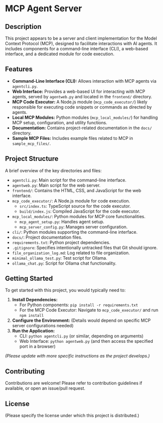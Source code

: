 # MCP Agent Server

## Description

This project appears to be a server and client implementation for the Model Context Protocol (MCP), designed to facilitate interactions with AI agents. It includes components for a command-line interface (CLI), a web-based interface, and a dedicated module for code execution.

## Features

*   **Command-Line Interface (CLI):** Allows interaction with MCP agents via `agentcli.py`.
*   **Web Interface:** Provides a web-based UI for interacting with MCP agents, served by `agentweb.py` and located in the `frontend/` directory.
*   **MCP Code Executor:** A Node.js module (`mcp_code_executor/`) likely responsible for executing code snippets or commands as directed by agents.
*   **Local MCP Modules:** Python modules (`mcp_local_modules/`) for handling MCP setup, configuration, and utility functions.
*   **Documentation:** Contains project-related documentation in the `docs/` directory.
*   **Sample MCP Files:** Includes example files related to MCP in `sample_mcp_files/`.

## Project Structure

A brief overview of the key directories and files:

*   `agentcli.py`: Main script for the command-line interface.
*   `agentweb.py`: Main script for the web server.
*   `frontend/`: Contains the HTML, CSS, and JavaScript for the web interface.
*   `mcp_code_executor/`: A Node.js module for code execution.
    *   `src/index.ts`: TypeScript source for the code executor.
    *   `build/index.js`: Compiled JavaScript for the code executor.
*   `mcp_local_modules/`: Python modules for MCP core functionalities.
    *   `mcp_agent_setup.py`: Handles agent setup.
    *   `mcp_server_config.py`: Manages server configuration.
*   `cli/`: Python modules supporting the command-line interface.
*   `docs/`: Project documentation files.
*   `requirements.txt`: Python project dependencies.
*   `.gitignore`: Specifies intentionally untracked files that Git should ignore.
*   `file_organization_log.md`: Log related to file organization.
*   `minimal_ollama_test.py`: Test script for Ollama.
*   `ollama_chat.py`: Script for Ollama chat functionality.

## Getting Started

To get started with this project, you would typically need to:

1.  **Install Dependencies:**
    *   For Python components: `pip install -r requirements.txt`
    *   For the MCP Code Executor: Navigate to `mcp_code_executor/` and run `npm install`
2.  **Configure the Environment:** (Details would depend on specific MCP server configurations needed)
3.  **Run the Application:**
    *   CLI: `python agentcli.py` (or similar, depending on arguments)
    *   Web Interface: `python agentweb.py` (and then access the specified port in a browser)

*(Please update with more specific instructions as the project develops.)*

## Contributing

Contributions are welcome! Please refer to contribution guidelines if available, or open an issue/pull request.

## License

(Please specify the license under which this project is distributed.)

